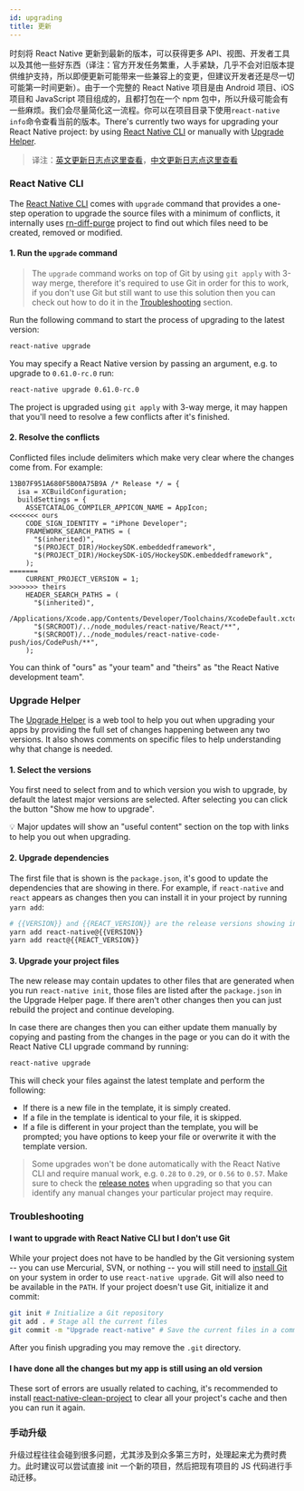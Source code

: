 ```yaml
---
id: upgrading
title: 更新
---
```


时刻将 React Native 更新到最新的版本，可以获得更多 API、视图、开发者工具以及其他一些好东西（译注：官方开发任务繁重，人手紧缺，几乎不会对旧版本提供维护支持，所以即便更新可能带来一些兼容上的变更，但建议开发者还是尽一切可能第一时间更新）。由于一个完整的 React Native 项目是由 Android 项目、iOS 项目和 JavaScript 项目组成的，且都打包在一个 npm 包中，所以升级可能会有一些麻烦。我们会尽量简化这一流程。你可以在项目目录下使用`react-native info`命令查看当前的版本。There's currently two ways for upgrading your React Native project: by using [React Native CLI](https://github.com/react-native-community/cli) or manually with [Upgrade Helper](https://github.com/react-native-community/upgrade-helper).

> 译注：[英文更新日志点这里查看](https://github.com/facebook/react-native/releases)，[中文更新日志点这里查看](http://bbs.reactnative.cn/category/1)

### React Native CLI

The [React Native CLI](https://github.com/react-native-community/cli) comes with `upgrade` command that provides a one-step operation to upgrade the source files with a minimum of conflicts, it internally uses [rn-diff-purge](https://github.com/react-native-community/rn-diff-purge) project to find out which files need to be created, removed or modified.

#### 1. Run the `upgrade` command

> The `upgrade` command works on top of Git by using `git apply` with 3-way merge, therefore it's required to use Git in order for this to work, if you don't use Git but still want to use this solution then you can check out how to do it in the [Troubleshooting](#i-want-to-upgrade-with-react-native-cli-but-i-don-t-use-git) section.

Run the following command to start the process of upgrading to the latest version:

```sh
react-native upgrade
```

You may specify a React Native version by passing an argument, e.g. to upgrade to `0.61.0-rc.0` run:

```sh
react-native upgrade 0.61.0-rc.0
```

The project is upgraded using `git apply` with 3-way merge, it may happen that you'll need to resolve a few conflicts after it's finished.

#### 2. Resolve the conflicts

Conflicted files include delimiters which make very clear where the changes come from. For example:

```
13B07F951A680F5B00A75B9A /* Release */ = {
  isa = XCBuildConfiguration;
  buildSettings = {
    ASSETCATALOG_COMPILER_APPICON_NAME = AppIcon;
<<<<<<< ours
    CODE_SIGN_IDENTITY = "iPhone Developer";
    FRAMEWORK_SEARCH_PATHS = (
      "$(inherited)",
      "$(PROJECT_DIR)/HockeySDK.embeddedframework",
      "$(PROJECT_DIR)/HockeySDK-iOS/HockeySDK.embeddedframework",
    );
=======
    CURRENT_PROJECT_VERSION = 1;
>>>>>>> theirs
    HEADER_SEARCH_PATHS = (
      "$(inherited)",
      /Applications/Xcode.app/Contents/Developer/Toolchains/XcodeDefault.xctoolchain/usr/include,
      "$(SRCROOT)/../node_modules/react-native/React/**",
      "$(SRCROOT)/../node_modules/react-native-code-push/ios/CodePush/**",
    );
```

You can think of "ours" as "your team" and "theirs" as "the React Native development team".

### Upgrade Helper

The [Upgrade Helper](https://react-native-community.github.io/upgrade-helper/) is a web tool to help you out when upgrading your apps by providing the full set of changes happening between any two versions. It also shows comments on specific files to help understanding why that change is needed.

#### 1. Select the versions

You first need to select from and to which version you wish to upgrade, by default the latest major versions are selected. After selecting you can click the button "Show me how to upgrade".

💡 Major updates will show an "useful content" section on the top with links to help you out when upgrading.

#### 2. Upgrade dependencies

The first file that is shown is the `package.json`, it's good to update the dependencies that are showing in there. For example, if `react-native` and `react` appears as changes then you can install it in your project by running `yarn add`:

```sh
# {{VERSION}} and {{REACT_VERSION}} are the release versions showing in the diff
yarn add react-native@{{VERSION}}
yarn add react@{{REACT_VERSION}}
```

#### 3. Upgrade your project files

The new release may contain updates to other files that are generated when you run `react-native init`, those files are listed after the `package.json` in the Upgrade Helper page. If there aren't other changes then you can just rebuild the project and continue developing.

In case there are changes then you can either update them manually by copying and pasting from the changes in the page or you can do it with the React Native CLI upgrade command by running:

```sh
react-native upgrade
```

This will check your files against the latest template and perform the following:

- If there is a new file in the template, it is simply created.
- If a file in the template is identical to your file, it is skipped.
- If a file is different in your project than the template, you will be prompted; you have options to keep your file or overwrite it with the template version.

> Some upgrades won't be done automatically with the React Native CLI and require manual work, e.g. `0.28` to `0.29`, or `0.56` to `0.57`. Make sure to check the [release notes](https://github.com/facebook/react-native/releases) when upgrading so that you can identify any manual changes your particular project may require.

### Troubleshooting

#### I want to upgrade with React Native CLI but I don't use Git

While your project does not have to be handled by the Git versioning system -- you can use Mercurial, SVN, or nothing -- you will still need to [install Git](https://git-scm.com/downloads) on your system in order to use `react-native upgrade`. Git will also need to be available in the `PATH`. If your project doesn't use Git, initialize it and commit:

```sh
git init # Initialize a Git repository
git add . # Stage all the current files
git commit -m "Upgrade react-native" # Save the current files in a commit
```

After you finish upgrading you may remove the `.git` directory.

#### I have done all the changes but my app is still using an old version

These sort of errors are usually related to caching, it's recommended to install [react-native-clean-project](https://github.com/pmadruga/react-native-clean-project) to clear all your project's cache and then you can run it again.

### 手动升级

升级过程往往会碰到很多问题，尤其涉及到众多第三方时，处理起来尤为费时费力。此时建议可以尝试直接 init 一个新的项目，然后把现有项目的 JS 代码进行手动迁移。
